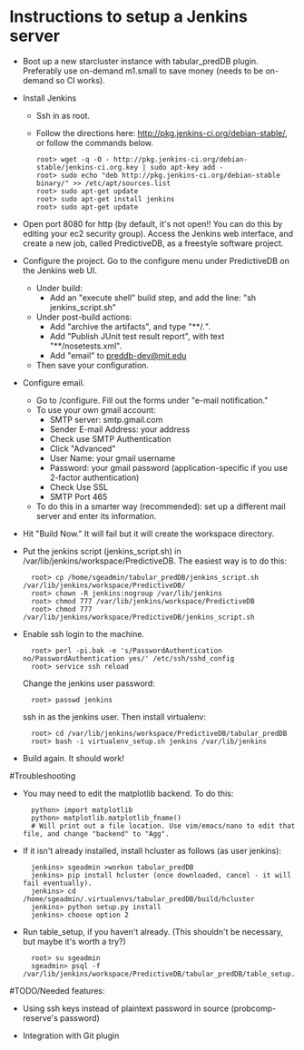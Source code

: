 Instructions to setup a Jenkins server
===============

* Boot up a new starcluster instance with tabular_predDB plugin. Preferably use on-demand m1.small to save money (needs to be on-demand so CI works).

* Install Jenkins

  * Ssh in as root.
  * Follow the directions here: http://pkg.jenkins-ci.org/debian-stable/, or follow the commands below.

        root> wget -q -O - http://pkg.jenkins-ci.org/debian-stable/jenkins-ci.org.key | sudo apt-key add -
        root> sudo echo "deb http://pkg.jenkins-ci.org/debian-stable binary/" >> /etc/apt/sources.list
        root> sudo apt-get update
        root> sudo apt-get install jenkins
        root> sudo apt-get update

* Open port 8080 for http (by default, it's not open!! You can do this by editing your ec2 security group). Access the Jenkins web interface, and create a new job, called PredictiveDB, as a freestyle software project.

* Configure the project. Go to the configure menu under PredictiveDB on the Jenkins web UI.
   * Under build: 
      * Add an "execute shell" build step, and add the line: "sh jenkins_script.sh"
   * Under post-build actions: 
       * Add "archive the artifacts", and type "**/*.*".
       * Add "Publish JUnit test result report", with text "**/nosetests.xml".
       * Add "email" to preddb-dev@mit.edu
   * Then save your configuration.

* Configure email.

  * Go to <url>/configure. Fill out the forms under "e-mail notification."
  * To use your own gmail account:
       * SMTP server: smtp.gmail.com
       * Sender E-mail Address: your address
       * Check use SMTP Authentication
       * Click "Advanced"
       * User Name: your gmail username
       * Password: your gmail password (application-specific if you use 2-factor authentication)
       * Check Use SSL
       * SMTP Port 465
  * To do this in a smarter way (recommended): set up a different mail server and enter its information.
     
* Hit "Build Now." It will fail but it will create the workspace directory.

* Put the jenkins script (jenkins_script.sh) in /var/lib/jenkins/workspace/PredictiveDB. The easiest way is to do this:

        root> cp /home/sgeadmin/tabular_predDB/jenkins_script.sh /var/lib/jenkins/workspace/PredictiveDB/
        root> chown -R jenkins:nogroup /var/lib/jenkins
        root> chmod 777 /var/lib/jenkins/workspace/PredictiveDB
        root> chmod 777 /var/lib/jenkins/workspace/PredictiveDB/jenkins_script.sh

* Enable ssh login to the machine.

        root> perl -pi.bak -e 's/PasswordAuthentication no/PasswordAuthentication yes/' /etc/ssh/sshd_config
        root> service ssh reload

  Change the jenkins user password: 

        root> passwd jenkins

  ssh in as the jenkins user. Then install virtualenv:

        root> cd /var/lib/jenkins/workspace/PredictiveDB/tabular_predDB
        root> bash -i virtualenv_setup.sh jenkins /var/lib/jenkins

* Build again. It should work!

#Troubleshooting

* You may need to edit the matplotlib backend. To do this:

        python> import matplotlib
        python> matplotlib.matplotlib_fname()
        # Will print out a file location. Use vim/emacs/nano to edit that file, and change "backend" to "Agg".

* If it isn't already installed, install hcluster as follows (as user jenkins):

        jenkins> sgeadmin >workon tabular_predDB
        jenkins> pip install hcluster (once downloaded, cancel - it will fail eventually).
        jenkins> cd /home/sgeadmin/.virtualenvs/tabular_predDB/build/hcluster
        jenkins> python setup.py install
        jenkins> choose option 2

* Run table_setup, if you haven't already. (This shouldn't be necessary, but maybe it's worth a try?)

        root> su sgeadmin
        sgeadmin> psql -f /var/lib/jenkins/workspace/PredictiveDB/tabular_predDB/table_setup.sql


#TODO/Needed features: 

* Using ssh keys instead of plaintext password in source (probcomp-reserve's password)

* Integration with Git plugin